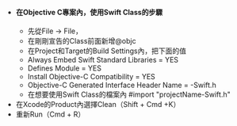 * #### 在Objective C專案內，使用Swift Class的步驟
  * 先從File -> File，
  * 在剛剛宣告的Class前面新增@objc
  * 在Project和Target的Build Settings內，把下面的值
   * Always Embed Swift Standard Libraries = YES
   * Defines Module = YES
   * Install Objective-C Compatibility = YES
   * Objective-C Generated Interface Header Name = -Swift.h
  * 在想要使用Swift Class的檔案內  #import "projectName-Swift.h"
 * 在Xcode的Product內選擇Clean（Shift + Cmd +K）
 * 重新Run（Cmd + R）

   

